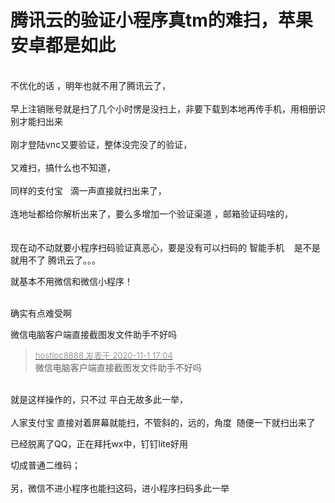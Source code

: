 # 腾讯云的验证小程序真tm的难扫，苹果安卓都是如此


<br />
不优化的话 ，明年也就不用了腾讯云了，<br />
<br />
早上注销账号就是扫了几个小时愣是没扫上，非要下载到本地再传手机，用相册识别才能扫出来<br />
<br />
刚才登陆vnc又要验证，整体没完没了的验证，<br />
<br />
又难扫，搞什么也不知道，<br />
<br />
同样的支付宝&nbsp; &nbsp;滴一声直接就扫出来了，&nbsp; &nbsp;<br />
<br />
连地址都给你解析出来了，要么多增加一个验证渠道 ，邮箱验证码啥的，<br />
<br />
<br />
 现在动不动就要小程序扫码验证真恶心，要是没有可以扫码的 智能手机&nbsp; &nbsp; 是不是就用不了 腾讯云了。。。<br />
<img id="aimg_TXDrD" onclick="zoom(this, this.src, 0, 0, 0)" class="zoom" src="https://i.loli.net/2020/11/01/hvHlyut5dSoAkrZ.png" onmouseover="img_onmouseoverfunc(this)" onload="thumbImg(this)" border="0" alt="" />

就基本不用微信和微信小程序！<br />
<br />
<img src="static/image/smiley/default/lol.gif" smilieid="12" border="0" alt="" /><img src="static/image/smiley/default/lol.gif" smilieid="12" border="0" alt="" /><img src="static/image/smiley/default/lol.gif" smilieid="12" border="0" alt="" />

确实有点难受啊

微信电脑客户端直接截图发文件助手不好吗

<div class="quote"><blockquote><font size="2"><a href="https://www.hostloc.com/forum.php?mod=redirect&amp;goto=findpost&amp;pid=9385356&amp;ptid=760989" target="_blank"><font color="#999999">hostloc8888 发表于 2020-11-1 17:04</font></a></font><br />
微信电脑客户端直接截图发文件助手不好吗</blockquote></div><br />
就是这样操作的，只不过 平白无故多此一举，<br />
<br />
人家支付宝 直接对着屏幕就能扫，不管斜的，远的，角度&nbsp;&nbsp;随便一下就扫出来了

已经脱离了QQ，正在拜托wx中，钉钉lite好用

切成普通二维码；<br />
<br />
另，微信不进小程序也能扫这码，进小程序扫码多此一举
